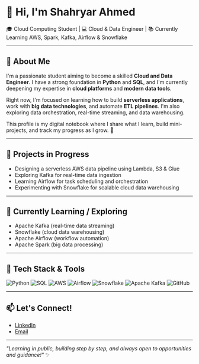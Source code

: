# 👋 Hi, I'm Shahryar Ahmed

🎓 Cloud Computing Student | 💻 Cloud & Data Engineer | 📚 Currently Learning AWS, Spark, Kafka, Airflow & Snowflake

---

## 📘 About Me
I'm a passionate student aiming to become a skilled **Cloud and Data Engineer**. I have a strong foundation in **Python** and **SQL**, and I'm currently deepening my expertise in **cloud platforms** and **modern data tools**.

Right now, I'm focused on learning how to build **serverless applications**, work with **big data technologies**, and automate **ETL pipelines**. I'm also exploring data orchestration, real-time streaming, and data warehousing.

This profile is my digital notebook where I share what I learn, build mini-projects, and track my progress as I grow. 🚀

---

## 🚧 Projects in Progress
- Designing a serverless AWS data pipeline using Lambda, S3 & Glue
- Exploring Kafka for real-time data ingestion
- Learning Airflow for task scheduling and orchestration
- Experimenting with Snowflake for scalable cloud data warehousing

---

## 🧠 Currently Learning / Exploring
- Apache Kafka (real-time data streaming)
- Snowflake (cloud data warehousing)
- Apache Airflow (workflow automation)
- Apache Spark (big data processing)

---

## 🔧 Tech Stack & Tools
![Python](https://img.shields.io/badge/Python-3776AB?style=for-the-badge&logo=python&logoColor=white)
![SQL](https://img.shields.io/badge/SQL-025E8C?style=for-the-badge&logo=postgresql&logoColor=white)
![AWS](https://img.shields.io/badge/AWS-232F3E?style=for-the-badge&logo=amazonaws&logoColor=white)
![Airflow](https://img.shields.io/badge/Apache%20Airflow-017CEE?style=for-the-badge&logo=apacheairflow&logoColor=white)
![Snowflake](https://img.shields.io/badge/Snowflake-56B9EB?style=for-the-badge&logo=snowflake&logoColor=white)
![Apache Kafka](https://img.shields.io/badge/Kafka-231F20?style=for-the-badge&logo=apachekafka&logoColor=white)
![GitHub](https://img.shields.io/badge/GitHub-100000?style=for-the-badge&logo=github&logoColor=white)

---

## 📫 Let's Connect!
- [LinkedIn](https://linkedin.com/in/shahryar-ahmed-3b5564274)
- [Email](mailto:ashahryar200@gmail.com)

---

_"Learning in public, building step by step, and always open to opportunities and guidance!"_ ✨
